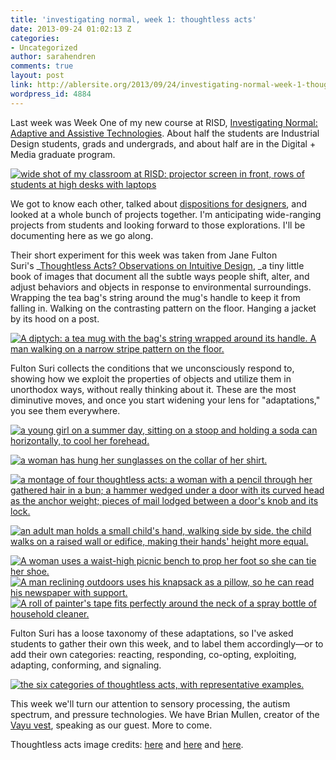 ```yaml
---
title: 'investigating normal, week 1: thoughtless acts'
date: 2013-09-24 01:02:13 Z
categories:
- Uncategorized
author: sarahendren
comments: true
layout: post
link: http://ablersite.org/2013/09/24/investigating-normal-week-1-thoughtless-acts/
wordpress_id: 4884
---
```


Last week was Week One of my new course at RISD, [Investigating Normal: Adaptive and Assistive Technologies](http://ablersite.org/investigating-normal/). About half the students are Industrial Design students, grads and undergrads, and about half are in the Digital + Media graduate program.

[![wide shot of my classroom at RISD: projector screen in front, rows of students at high desks with laptops](http://ablersite.files.wordpress.com/2013/09/img_4520.jpg)](http://ablersite.files.wordpress.com/2013/09/img_4520.jpg)

We got to know each other, talked about [dispositions for designers](https://medium.com/p/a8b9a581eb62), and looked at a whole bunch of projects together. I'm anticipating wide-ranging projects from students and looking forward to those explorations. I'll be documenting here as we go along.

Their short experiment for this week was taken from Jane Fulton Suri's _[Thoughtless Acts? Observations on Intuitive Design](http://www.amazon.com/Thoughtless-Acts-Observations-Intuitive-Design/dp/0811847756/ref=sr_1_1?ie=UTF8&qid=1379983447&sr=8-1&keywords=thoughtless+acts), _a tiny little book of images that document all the subtle ways people shift, alter, and adjust behaviors and objects in response to environmental surroundings. Wrapping the tea bag's string around the mug's handle to keep it from falling in. Walking on the contrasting pattern on the floor. Hanging a jacket by its hood on a post.

[![A diptych: a tea mug with the bag's string wrapped around its handle. A man walking on a narrow stripe pattern on the floor.](http://ablersite.files.wordpress.com/2013/09/thoughtless-acts.jpg)](http://ablersite.files.wordpress.com/2013/09/thoughtless-acts.jpg)

Fulton Suri collects the conditions that we unconsciously respond to, showing how we exploit the properties of objects and utilize them in unorthodox ways, without really thinking about it. These are the most diminutive moves, and once you start widening your lens for "adaptations," you see them everywhere.

[![a young girl on a summer day, sitting on a stoop and holding a soda can horizontally, to cool her forehead.](http://ablersite.files.wordpress.com/2013/09/ta_12_626px.jpg)](http://ablersite.files.wordpress.com/2013/09/ta_12_626px.jpg)

[![a woman has hung her sunglasses on the collar of her shirt.](http://ablersite.files.wordpress.com/2013/09/ta_11_626px.jpg)](http://ablersite.files.wordpress.com/2013/09/ta_11_626px.jpg)

[![a montage of four thoughtless acts: a woman with a pencil through her gathered hair in a bun; a hammer wedged under a door with its curved head as the anchor weight; pieces of mail lodged between a door's knob and its lock.](http://ablersite.files.wordpress.com/2013/09/thoughtless-acts-collection.png)](http://ablersite.files.wordpress.com/2013/09/thoughtless-acts-collection.png)

[![an adult man holds a small child's hand, walking side by side. the child walks on a raised wall or edifice, making their hands' height more equal. ](http://ablersite.files.wordpress.com/2013/09/ta_9_626px.jpg)](http://ablersite.files.wordpress.com/2013/09/ta_9_626px.jpg)

[![A woman uses a waist-high picnic bench to prop her foot so she can tie her shoe.](http://ablersite.files.wordpress.com/2013/09/ta_2_626px.jpg)](http://ablersite.files.wordpress.com/2013/09/ta_2_626px.jpg) [![A man reclining outdoors uses his knapsack as a pillow, so he can read his newspaper with support.](http://ablersite.files.wordpress.com/2013/09/ta_3_626px.jpg)](http://ablersite.files.wordpress.com/2013/09/ta_3_626px.jpg) [![A roll of painter's tape fits perfectly around the neck of a spray bottle of household cleaner.](http://ablersite.files.wordpress.com/2013/09/ta_8_626px.jpg)](http://ablersite.files.wordpress.com/2013/09/ta_8_626px.jpg)

Fulton Suri has a loose taxonomy of these adaptations, so I've asked students to gather their own this week, and to label them accordingly—or to add their own categories: reacting, responding, co-opting, exploiting, adapting, conforming, and signaling.

[![the six categories of thoughtless acts, with representative examples.](http://ablersite.files.wordpress.com/2013/09/thoughtless.jpg)](http://ablersite.files.wordpress.com/2013/09/thoughtless.jpg)

This week we'll turn our attention to sensory processing, the autism spectrum, and pressure technologies. We have Brian Mullen, creator of the [Vayu vest](http://vayuvest.com/), speaking as our guest. More to come.

Thoughtless acts image credits: [here](http://www.ideo.com/by-ideo/thoughtless-acts) and [here](http://www.ediblegeography.com/dining-disorder/thoughtless-acts/) and [here](http://annarzepczynski.wordpress.com/2012/02/05/thoughtless-acts-are-truly-thoughtful/).
